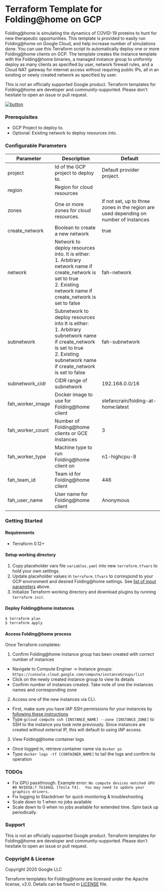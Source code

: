 # Terraform Template for Folding@home on GCP

Folding@home is simulating the dynamics of COVID-19 proteins to hunt for new therapeutic opportunities.
This template is provided to easily run Folding@home on Google Cloud, and help increase number of simulations done.
You can use this Terraform script to automatically deploy one or more Folding@home clients on GCP. The template creates the instance template with the Folding@home binaries, a managed instance group to uniformly deploy as many clients as specified by user, network firewall rules, and a Cloud NAT gateway for internet access without requiring public IPs, all in an existing or newly created network as specified by user.

This is not an officially supported Google product. Terraform templates for Folding@home are developer and community-supported. Please don't hesitate to open an issue or pull request.

[![button](http://gstatic.com/cloudssh/images/open-btn.png)](https://console.cloud.google.com/cloudshell/open?git_repo=https://github.com/GoogleCloudPlatform/terraform-folding-at-home&page=shell&tutorial=README.md)

### Prerequisites
* GCP Project to deploy to.
* Optional: Existing network to deploy resources into.

### Configurable Parameters

Parameter | Description | Default
--- | --- | ---
project | Id of the GCP project to deploy to. | Default provider project.
region | Region for cloud resources | 
zones | One or more zones for cloud resources. | If not set, up to three zones in the region are used depending on number of instances
create_network | Boolean to create a new network | true
network | Network to deploy resources into. It is either: <br>1. Arbitrary network name if create_network is set to true  <br>2. Existing network name if create_network is set to false | fah-network
subnetwork | Subnetwork to deploy resources into It is either: <br>1. Arbitrary subnetwork name if create_network is set to true  <br>2. Existing subnetwork name if create_network is set to false | fah-subnetwork
subnetwork_cidr | CIDR range of subnetwork | 192.168.0.0/16
fah_worker_image | Docker image to use for Folding@home client | stefancrain/folding-at-home:latest
fah_worker_count | Number of Folding@home clients or GCE instances | 3
fah_worker_type | Machine type to run Folding@home client on | n1-highcpu-8
fah_team_id | Team id for Folding@home client | 446
fah_user_name | User name for Folding@home client | Anonymous


### Getting Started

#### Requirements
* Terraform 0.12+

#### Setup working directory

1. Copy placeholder vars file `variables.yaml` into new `terraform.tfvars` to hold your own settings.
2. Update placeholder values in `terraform.tfvars` to correspond to your GCP environment and desired Folding@home settings. See [list of input parameters](#configurable-parameters) above.
3. Initialize Terraform working directory and download plugins by running `terraform init`.

#### Deploy Folding@home instances

```shell
$ terraform plan
$ terraform apply
```

#### Access Folding@home process

Once Terraform completes:

1. Confirm Folding@home instance group has been created with correct number of instances
  * Navigate to Compute Enginer -> Instance groups: `https://console.cloud.google.com/compute/instanceGroups/list`
  * Click on the newly created instance group to view its details
  * Confirm number of instances created. Take note of one the instances names and corresponding zone

2. Access one of the new instances via CLI.
  * First, make sure you have IAP SSH permissions for your instances by [following these instructions](https://cloud.google.com/nat/docs/gce-example#step_4_create_ssh_permissions_for_your_test_instance)
  * Type `gcloud compute ssh [INSTANCE_NAME] --zone [INSTANCE_ZONE]` to SSH to the instance you took note previously. Since instances are created without external IP, this will default to using IAP access.

3. View Folding@home container logs
  * Once logged in, retrieve container name via `docker ps`
  * Type `docker logs -tf [CONTAINER_NAME]` to tail the logs and confirm its operation
 
### TODOs

* Fix GPU passthrough. Example error: `No compute devices matched GPU #0 NVIDIA:7 TU104GL [Tesla T4].  You may need to update your graphics drivers.`
* Fix logging to Stackdriver for quick monitoring & troubleshooting
* Scale down to 1 when no jobs available
* Scale down to 0 when no jobs available for extended time. Spin back up periodically.

### Support

This is not an officially supported Google product. Terraform templates for Folding@home are developer and community-supported. Please don't hesitate to open an issue or pull request.

### Copyright & License

Copyright 2020 Google LLC

Terraform templates for Folding@home are licensed under the Apache license, v2.0. Details can be found in [LICENSE](./LICENSE) file.
